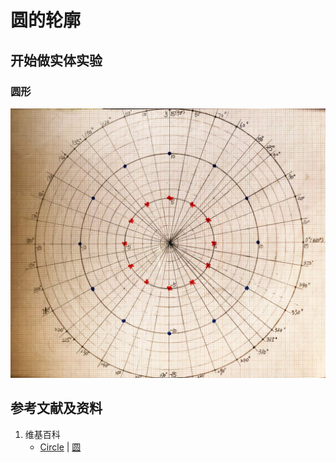 # 圆的轮廓

## 开始做实体实验

### 圆形

![](/images/函数与解析几何/在2维坐标纸上感受n个点组成了任意形状的轮廓/圆的轮廓/1a1.jpg)

## 参考文献及资料

1. 维基百科
	- [Circle](https://en.wikipedia.org/wiki/Circle) | [圆](https://zh.wikipedia.org/wiki/%E5%9C%86) 
